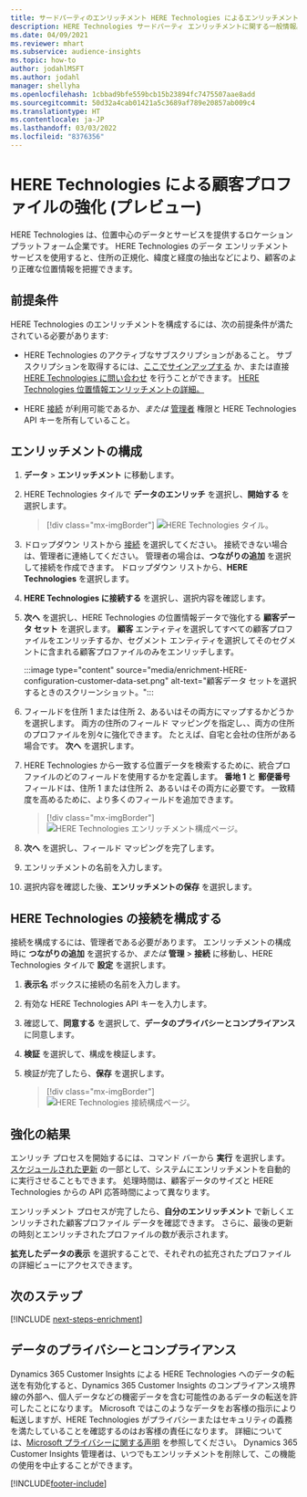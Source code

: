 ```yaml
---
title: サードパーティのエンリッチメント HERE Technologies によるエンリッチメント
description: HERE Technologies サードパーティ エンリッチメントに関する一般情報。
ms.date: 04/09/2021
ms.reviewer: mhart
ms.subservice: audience-insights
ms.topic: how-to
author: jodahlMSFT
ms.author: jodahl
manager: shellyha
ms.openlocfilehash: 1cbbad9bfe559bcb15b23894fc7475507aae8add
ms.sourcegitcommit: 50d32a4cab01421a5c3689af789e20857ab009c4
ms.translationtype: HT
ms.contentlocale: ja-JP
ms.lasthandoff: 03/03/2022
ms.locfileid: "8376356"
---
```

# <a name="enrichment-of-customer-profiles-with-here-technologies-preview"></a>HERE Technologies による顧客プロファイルの強化 (プレビュー)

HERE Technologies は、位置中心のデータとサービスを提供するロケーション プラットフォーム企業です。 HERE Technologies のデータ エンリッチメント サービスを使用すると、住所の正規化、緯度と経度の抽出などにより、顧客のより正確な位置情報を把握できます。

## <a name="prerequisites"></a>前提条件

HERE Technologies のエンリッチメントを構成するには、次の前提条件が満たされている必要があります:

- HERE Technologies のアクティブなサブスクリプションがあること。 サブスクリプションを取得するには、[ここでサインアップする](https://developer.here.com/sign-up?utm_medium=referral&utm_source=Microsoft-Dynamics-CI&create=Freemium-Basic) か、または直接 [HERE Technologies に問い合わせ](https://developer.here.com/help?utm_medium=referral&utm_source=Microsoft-Dynamics-CI#how-can-we-help-you) を行うことができます。 [HERE Technologies 位置情報エンリッチメントの詳細。](https://developer.here.com/location-enrichment?cid=Dev-MicrosoftDynamics-DB-0-Dev-&utm_source=MicrosoftDynamics&utm_medium=referral&utm_campaign=Online_Dev_ReferralMicrosoft)

- HERE [接続](connections.md) が利用可能であるか、*または* [管理者](permissions.md#admin) 権限と HERE Technologies API キーを所有していること。

## <a name="configure-the-enrichment"></a>エンリッチメントの構成

1. **データ** > **エンリッチメント** に移動します。 

1. HERE Technologies タイルで **データのエンリッチ** を選択し、**開始する** を選択します。

   > [!div class="mx-imgBorder"]
   > ![HERE Technologies タイル。](media/HERE-tile.png "HERE Technologies タイル")

1. ドロップダウン リストから [接続](connections.md) を選択してください。 接続できない場合は、管理者に連絡してください。 管理者の場合は、**つながりの追加** を選択して接続を作成できます。 ドロップダウン リストから、**HERE Technologies** を選択します。 

1. **HERE Technologies に接続する** を選択し、選択内容を確認します。

1.  **次へ** を選択し、HERE Technologies の位置情報データで強化する **顧客データ セット** を選択します。 **顧客** エンティティを選択してすべての顧客プロファイルをエンリッチするか、セグメント エンティティを選択してそのセグメントに含まれる顧客プロファイルのみをエンリッチします。

    :::image type="content" source="media/enrichment-HERE-configuration-customer-data-set.png" alt-text="顧客データ セットを選択するときのスクリーンショット。":::

1. フィールドを住所 1 または住所 2、あるいはその両方にマップするかどうかを選択します。 両方の住所のフィールド マッピングを指定し、、両方の住所のプロファイルを別々に強化できます。 たとえば、自宅と会社の住所がある場合です。 **次へ** を選択します。

1. HERE Technologies から一致する位置データを検索するために、統合プロファイルのどのフィールドを使用するかを定義します。 **番地 1** と **郵便番号** フィールドは、住所 1 または住所 2、あるいはその両方に必要です。 一致精度を高めるために、より多くのフィールドを追加できます。

   > [!div class="mx-imgBorder"]
   > ![HERE Technologies エンリッチメント構成ページ。](media/enrichment-HERE-configuration.png "HERE Technologies エンリッチメント構成ページ")

1. **次へ** を選択し、フィールド マッピングを完了します。

1. エンリッチメントの名前を入力します。 

1. 選択内容を確認した後、**エンリッチメントの保存** を選択します。

## <a name="configure-the-connection-for-here-technologies"></a>HERE Technologies の接続を構成する 

接続を構成するには、管理者である必要があります。 エンリッチメントの構成時に **つながりの追加** を選択するか、*または* **管理** > **接続** に移動し、HERE Technologies タイルで **設定** を選択します。

1. **表示名** ボックスに接続の名前を入力します。

1. 有効な HERE Technologies API キーを入力します。

1. 確認して、**同意する** を選択して、**データのプライバシーとコンプライアンス** に同意します。

1. **検証** を選択して、構成を検証します。

1. 検証が完了したら、**保存** を選択します。

   > [!div class="mx-imgBorder"]
   > ![HERE Technologies 接続構成ページ。](media/enrichment-HERE-connection.png "HERE Technologies 接続構成ページ")

## <a name="enrichment-results"></a>強化の結果

エンリッチ プロセスを開始するには、コマンド バーから **実行** を選択します。 [スケジュールされた更新](system.md#schedule-tab) の一部として、システムにエンリッチメントを自動的に実行させることもできます。 処理時間は、顧客データのサイズと HERE Technologies からの API 応答時間によって異なります。

エンリッチメント プロセスが完了したら、**自分のエンリッチメント** で新しくエンリッチされた顧客プロファイル データを確認できます。 さらに、最後の更新の時刻とエンリッチされたプロファイルの数が表示されます。

**拡充したデータの表示** を選択することで、それぞれの拡充されたプロファイルの詳細ビューにアクセスできます。

## <a name="next-steps"></a>次のステップ

[!INCLUDE [next-steps-enrichment](../includes/next-steps-enrichment.md)]

## <a name="data-privacy-and-compliance"></a>データのプライバシーとコンプライアンス

Dynamics 365 Customer Insights による HERE Technologies へのデータの転送を有効化すると、Dynamics 365 Customer Insights のコンプライアンス境界線の外部へ、個人データなどの機密データを含む可能性のあるデータの転送を許可したことになります。 Microsoft ではこのようなデータをお客様の指示により転送しますが、HERE Technologies がプライバシーまたはセキュリティの義務を満たしていることを確認するのはお客様の責任になります。 詳細については、[Microsoft プライバシーに関する声明](https://go.microsoft.com/fwlink/?linkid=396732) を参照してください。
Dynamics 365 Customer Insights 管理者は、いつでもエンリッチメントを削除して、この機能の使用を中止することができます。


[!INCLUDE[footer-include](../includes/footer-banner.md)]
